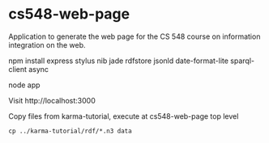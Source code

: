 cs548-web-page
==============

Application to generate the web page for the CS 548 course on information integration on the web.

npm install express stylus nib jade rdfstore jsonld date-format-lite sparql-client async  

node app

Visit http://localhost:3000

Copy files from karma-tutorial, execute at cs548-web-page top level

```cp ../karma-tutorial/rdf/*.n3 data```